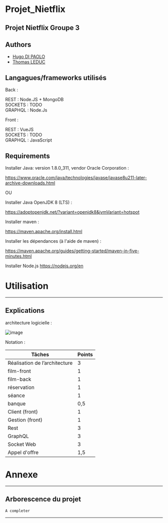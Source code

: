 # Projet_Nietflix
## Projet Nietflix Groupe 3
## Authors

- [Hugo DI PAOLO](https://github.com/Cliffy57)
- [Thomas LEDUC](https://github.com/TakyL)

## Langagues/frameworks utilisés

Back : <br>

REST : Node.JS + MongoDB<br>
SOCKETS : TODO<br>
GRAPHQL : Node.Js<br>

Front : <br>

REST : VueJS  <br>
SOCKETS : TODO <br>
GRAPHQL : JavaScript <br
                         >
## Requirements

Installer Java: version 1.8.0_311, vendor Oracle Corporation :
<br />

https://www.oracle.com/java/technologies/javase/javase8u211-later-archive-downloads.html

OU
 
Installer Java OpenJDK 8 (LTS) :
 
https://adoptopenjdk.net/?variant=openjdk8&jvmVariant=hotspot

Installer maven :

https://maven.apache.org/install.html

Installer les dépendances (à l'aide de maven) :
 
https://maven.apache.org/guides/getting-started/maven-in-five-minutes.html

Installer Node.js
https://nodejs.org/en
# Utilisation

---

## Explications

architecture logicielle :

![image](https://user-images.githubusercontent.com/73029436/206843144-03d31960-2aca-43eb-ba3e-9e3ec27bed22.png)


Notation :

| Tâches                        | Points|
|-------------------------------|-------|
| Réalisation de l’architecture |    3  |
| film-front                    |    1  |
| film-back                     |    1  |
| réservation                   |    1  |
| séance                        |    1  |
| banque                        |   0,5 |
| Client (front)                |    1  |
| Gestion (front)               |    1  |
| Rest                          |    3  |
| GraphQL                       |    3  |
| Socket Web                    |    3  |
| Appel d'offre                 |   1,5 |

# Annexe

---
## Arborescence du projet
```
A completer
```
---
